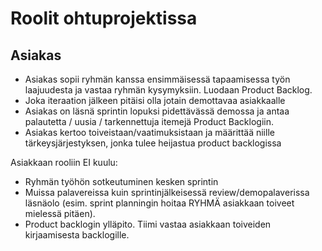 # Roolit ohtuprojektissa

##  Asiakas

- Asiakas sopii ryhmän kanssa ensimmäisessä tapaamisessa työn laajuudesta ja vastaa ryhmän kysymyksiin. Luodaan Product Backlog.
- Joka iteraation jälkeen pitäisi olla jotain demottavaa asiakkaalle
- Asiakas on läsnä sprintin lopuksi pidettävässä demossa ja antaa palautetta / uusia / tarkennettuja itemejä Product Backlogiin.
- Asiakas kertoo toiveistaan/vaatimuksistaan ja määrittää niille tärkeysjärjestyksen, jonka tulee heijastua product backlogissa

Asiakkaan rooliin EI kuulu:
- Ryhmän työhön sotkeutuminen kesken sprintin
- Muissa palavereissa kuin sprintinjälkeisessä review/demopalaverissa läsnäolo (esim. sprint planningin hoitaa RYHMÄ asiakkaan toiveet mielessä pitäen).
- Product backlogin ylläpito. Tiimi vastaa asiakkaan toiveiden kirjaamisesta backlogille.
